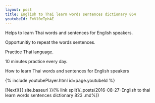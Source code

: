 ```yaml
---
layout: post
title: English to Thai learn words sentences dictionary 864 
youtubeId: FxVl0eTphAE
---
```

 
 
Helps to learn Thai words and sentences for English speakers.

Opportunitiy to repeat the words sentences. 

Practice Thai language. 
 
10 minutes practice every day. 
 
How to learn Thai words and sentences for English speakers 
 
{% include youtubePlayer.html id=page.youtubeId %}
 
 
[Next]({{ site.baseurl }}{% link  split1/_posts/2016-08-27-English to thai learn words sentences dictionary 823 .md%})
 
